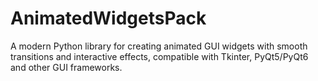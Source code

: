 # AnimatedWidgetsPack
A modern Python library for creating animated GUI widgets with smooth transitions and interactive effects, compatible with Tkinter, PyQt5/PyQt6 and other GUI frameworks.
